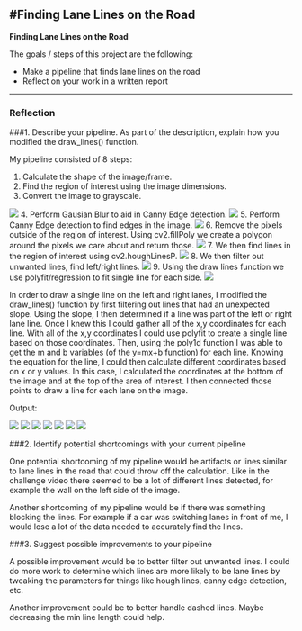 #**Finding Lane Lines on the Road**
---

**Finding Lane Lines on the Road**

The goals / steps of this project are the following:
* Make a pipeline that finds lane lines on the road
* Reflect on your work in a written report

---

### Reflection

###1. Describe your pipeline. As part of the description, explain how you modified the draw_lines() function.

My pipeline consisted of 8 steps:
1. Calculate the shape of the image/frame.
2. Find the region of interest using the image dimensions.
3. Convert the image to grayscale.
<img src="./test_images/gray/example.jpg" />
4. Perform Gausian Blur to aid in Canny Edge detection.
<img src="./test_images/blur/example.jpg" />
5. Perform Canny Edge detection to find edges in the image.
<img src="./test_images/canny/example.jpg" />
6. Remove the pixels outside of the region of interest. Using cv2.fillPoly we create a polygon around the pixels we care about and return those.
<img src="./test_images/region/example.jpg" />
7. We then find lines in the region of interest using cv2.houghLinesP.
<img src="./test_images/hough/example.jpg" />
8. We then filter out unwanted lines, find left/right lines.
<img src="./test_images/filter/example.jpg" />
9. Using the draw lines function we use polyfit/regression to fit single line for each side.
<img src="./test_images/lines/example.jpg" />

In order to draw a single line on the left and right lanes, I modified the draw_lines() function by first filtering out lines that had an unexpected slope.
Using the slope, I then determined if a line was part of the left or right lane line. Once I knew this I could gather all of the x,y coordinates for each line.
With all of the x,y coordinates I could use polyfit to create a single line based on those coordinates. Then, using the poly1d function I was able to get the m and b variables (of the y=mx+b function) for each line. Knowing the equation for the line, I could then calculate different coordinates based on x or y values. In this case, I calculated the coordinates at the bottom of the image and at the top of the area of interest. I then connected those points to draw a line for each lane on the image.

Output:

<img src="./test_images/out/challenge.jpg" />
<img src="./test_images/out/solidWhiteCurve.jpg" />
<img src="./test_images/out/solidWhiteRight.jpg" />
<img src="./test_images/out/solidYellowCurve.jpg" />
<img src="./test_images/out/solidYellowCurve2.jpg" />
<img src="./test_images/out/solidYellowLeft.jpg" />
<img src="./test_images/out/whiteCarLaneSwitch.jpg" />

###2. Identify potential shortcomings with your current pipeline


One potential shortcoming of my pipeline would be artifacts or lines similar to lane lines in the road that could throw off the calculation.
Like in the challenge video there seemed to be a lot of different lines detected, for example the wall on the left side of the image.

Another shortcoming of my pipeline would be if there was something blocking the lines. For example if a car was switching lanes in front of me,
I would lose a lot of the data needed to accurately find the lines.


###3. Suggest possible improvements to your pipeline

A possible improvement would be to better filter out unwanted lines. I could do more work to determine which lines are more likely to be lane lines by
tweaking the parameters for things like hough lines, canny edge detection, etc.

Another improvement could be to better handle dashed lines. Maybe decreasing the min line length could help.
